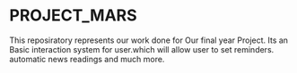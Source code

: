 # PROJECT_MARS
This reposiratory represents our work done for Our final year Project. Its an Basic interaction system for user.which will allow user to set reminders. automatic news readings and much more.
